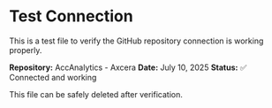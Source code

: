 # Test Connection

This is a test file to verify the GitHub repository connection is working properly.

**Repository:** AccAnalytics - Axcera
**Date:** July 10, 2025
**Status:** ✅ Connected and working

This file can be safely deleted after verification.
